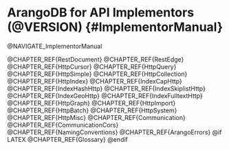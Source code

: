 ArangoDB for API Implementors (@VERSION) {#ImplementorManual}
=============================================================

@NAVIGATE_ImplementorManual

@CHAPTER_REF{RestDocument}
@CHAPTER_REF{RestEdge}
@CHAPTER_REF{HttpCursor}
@CHAPTER_REF{HttpQuery}
@CHAPTER_REF{HttpSimple}
@CHAPTER_REF{HttpCollection}
@CHAPTER_REF{HttpIndex}
@CHAPTER_REF{IndexCapHttp}
@CHAPTER_REF{IndexHashHttp}
@CHAPTER_REF{IndexSkiplistHttp}
@CHAPTER_REF{IndexGeoHttp}
@CHAPTER_REF{IndexFulltextHttp}
@CHAPTER_REF{HttpGraph}
@CHAPTER_REF{HttpImport}
@CHAPTER_REF{HttpBatch}
@CHAPTER_REF{HttpSystem}
@CHAPTER_REF{HttpMisc}
@CHAPTER_REF{Communication}
@CHAPTER_REF{CommunicationCors}
@CHAPTER_REF{NamingConventions}
@CHAPTER_REF{ArangoErrors}
@if LATEX
@CHAPTER_REF{Glossary}
@endif

